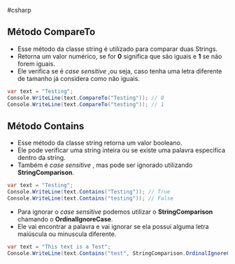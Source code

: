 #csharp
## Método CompareTo

- Esse método da classe string é utilizado para comparar duas Strings.
- Retorna um valor numérico, se for __0__ significa que são iguais e __1__ se não forem iguais.
- Ele verifica se é _case sensitive_ ,ou seja, caso tenha uma letra diferente de tamanho já considera como não iguais.

```csharp
var text = "Testing";
Console.WriteLine(text.CompareTo("Testing")); // 0
Console.WriteLine(text.CompareTo("testing")); // 1
```

## Método Contains

- Esse método da classe string retorna um valor booleano.
- Ele pode verificar uma string inteira ou se existe uma palavra especifica dentro da string.
- Também é _case sensitive_ , mas pode ser ignorado utilizando __StringComparison__.

```csharp
var text = "Testing";
Console.WriteLine(text.Contains("Testing")); // True
Console.WriteLine(text.Contains("testing")); // False
```

- Para ignorar o _case sensitive_ podemos utilizar o __StringComparison__ chamando o __OrdinalIgnoreCase__.
- Ele vai encontrar a palavra e vai ignorar se ela possui alguma letra maiúscula ou minuscula diferente.

```csharp
var text = "This text is a Test";
Console.WriteLine(text.Contains("test", StringComparison.OrdinalIgnoreCase));
```